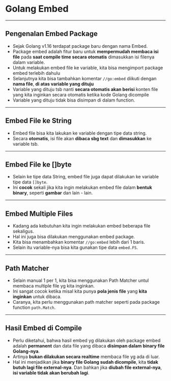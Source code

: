 # Golang Embed

---

## Pengenalan Embed Package
- Sejak Golang v1.16 terdapat package baru dengan nama Embed.
- Package embed adalah fitur baru untuk **mempermudah membaca isi file** pada **saat compile time secara otomatis** dimasukkan isi filenya dalam variable.
- Untuk melakukan embed file ke variable, kita bisa mengimport package embed terlebih dahulu
- Selanjutnya kita bisa tambahkan komentar `//go:embed` diikuti dengan **nama file**, **di atas variable yang dituju**
- Variable yang dituju tsb nanti **secara otomatis akan berisi** konten file yang kita inginkan secara otomatis ketika kode Golang dicompile
- Variable yang dituju tidak bisa disimpan di dalam function.

---

## Embed File ke String
- Embed file bisa kita lakukan ke variable dengan tipe data string.
- Secara **otomatis**, isi file akan **dibaca sbg text** dan **dimasukkan** ke variable tsb.

---

## Embed File ke []byte
- Selain ke tipe data String, embed file juga dapat dilakukan ke variable tipe data `[]byte`.
- Ini **cocok** sekali jika kita ingin melakukan embed file dalam **bentuk binary**, seperti **gambar** dan lain - lain.

---

## Embed Multiple Files
- Kadang ada kebutuhan kita ingin melakukan embed beberapa file sekaligus.
- Hal ini juga bisa dilakukan menggunakan embed package.
- Kita bisa menambahkan komentar `//go:embed` lebih dari 1 baris.
- Selain itu variable-nya bisa kita gunakan tipe data `embed.FS`.

---

## Path Matcher
- Selain manual 1 per 1, kita bisa menggunakan Path Matcher untul membaca multiple file yg kita inginkan.
- Ini sangat cocok ketika misal kita punya **pola jenis file** yang **kita inginkan** untuk dibaca.
- Caranya, kita perlu menggunakan path matcher seperti pada package function `path.Match`.

---

## Hasil Embed di Compile
- Perlu diketahui, bahwa hasil embed yg dilakukan oleh package embed adalah **permanent** dan data file yang dibaca **disimpan dalam binary file Golang-nya**.
- Artinya **bukan dilakukan secara realtime** membaca file yg ada di luar.
- Hal ini menjadikan jika **binary file Golang sudah dicompile**, kita **tidak butuh lagi file external-nya**. Dan bahkan jika **diubah file external-nya**, **isi variable tidak akan berubah lagi**.


